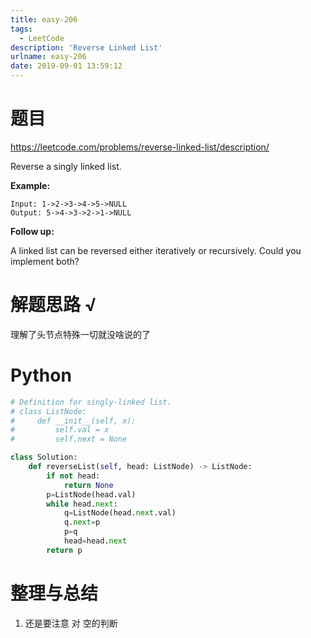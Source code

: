 ```yaml
---
title: easy-206
tags:
  - LeetCode
description: 'Reverse Linked List'
urlname: easy-206
date: 2019-09-01 13:59:12
---
```


# 题目

https://leetcode.com/problems/reverse-linked-list/description/

Reverse a singly linked list.

**Example:**

```
Input: 1->2->3->4->5->NULL
Output: 5->4->3->2->1->NULL
```

**Follow up:**

A linked list can be reversed either iteratively or recursively. Could you implement both?

# 解题思路 √

理解了头节点特殊一切就没啥说的了

# Python

```python
# Definition for singly-linked list.
# class ListNode:
#     def __init__(self, x):
#         self.val = x
#         self.next = None

class Solution:
    def reverseList(self, head: ListNode) -> ListNode:
        if not head:
            return None
        p=ListNode(head.val)
        while head.next:
            q=ListNode(head.next.val)
            q.next=p
            p=q
            head=head.next
        return p
```



# 整理与总结

1. 还是要注意 对 空的判断

